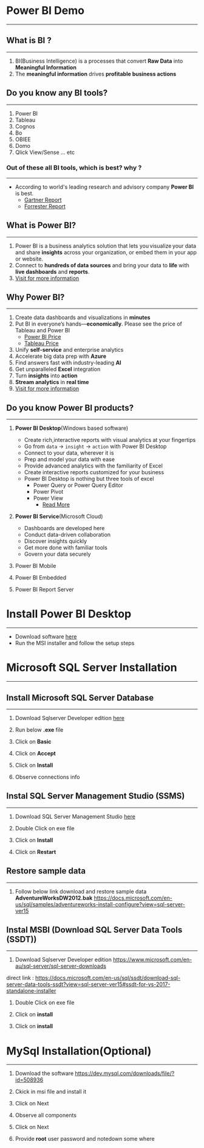 
# Power BI Demo
---

##  What is BI ?
---
1. BI(Business Intelligence) is a processes that convert **Raw Data** into **Meaningful Information**
1. The **meaningful information** drives **profitable business actions**

## Do you know any BI tools?
---
1. Power BI
1. Tableau
1. Cognos
1. Bo
1. OBIEE
1. Domo
1. Qlick View/Sense
... etc

### Out of these all BI tools, which is best? why ?
---
- According to world's leading research and advisory company **Power BI** is best. 
    - [Gartner Report](https://powerbi.microsoft.com/en-us/blog/microsoft-named-a-leader-in-gartners-2020-magic-quadrant-for-analytics-and-bi-platforms/)
    - [Forrester Report](https://info.microsoft.com/ww-landing-Forrester-Wave-Enterprise-BI-platforms-website.html?LCID=EN-US)


    

## What is Power BI?
---
1. Power BI is a business analytics solution that lets you visualize your data and share **insights** across your organization, or embed them in your app or website.
1. Connect to **hundreds of data sources** and bring your data to **life** with **live dashboards** and **reports**.
1. [Visit for more information](https://powerbi.microsoft.com/en-us/what-is-power-bi/)

## Why Power BI?
---
1. Create data dashboards and visualizations in **minutes**
1. Put BI in everyone’s hands—**economically**. Please see the price of Tableau and Power BI    
    - [Power BI Price](https://powerbi.microsoft.com/en-us/pricing/)
    - [Tableau Price](https://www.tableau.com/pricing/teams-orgs#online)
1. Unify **self-service** and enterprise analytics
1. Accelerate big data prep with **Azure**
1. Find answers fast with industry-leading **AI**
1. Get unparalleled **Excel** integration
1. Turn **insights** into **action**
1. **Stream analytics** in **real time**
1. [Visit for more information](https://powerbi.microsoft.com/en-us/why-power-bi/)

## Do you know Power BI products?
---
1. **Power BI Desktop**(Windows based software)
    - Create rich,interactive reports with visual analytics at your fingertips
    - Go from `data` →  `insight` →  `action` with Power BI Desktop
    - Connect to your data, wherever it is
    - Prep and model your data with ease
    - Provide advanced analytics with the familiarity of Excel
    - Create interactive reports customized for your business
    - Power BI Desktop is nothing but three tools of excel 
        - Power Query or Power Query Editor
        - Power Pivot
        - Power View
            - [Read More](https://support.office.com/en-us/article/power-query-overview-and-learning-ed614c81-4b00-4291-bd3a-55d80767f81d)
            
2. **Power BI Service**(Microsoft Cloud)
    - Dashboards are developed here
    - Conduct data-driven collaboration
    - Discover insights quickly
    - Get more done with familiar tools
    - Govern your data securely
3. Power BI Mobile
4. Power BI Embedded
5. Power BI Report Server
        

# Install Power BI Desktop
---
- Download software [here](https://www.microsoft.com/en-us/download/details.aspx?id=58494)
- Run the MSI installer and follow the setup steps    


# Microsoft SQL Server Installation
---

## Install Microsoft SQL Server Database
---

1. Download Sqlserver Developer edition [here](https://www.microsoft.com/en-au/sql-server/sql-server-downloads)

    
    
1. Run below **.exe** file

   
1. Click on **Basic**

    
1. Click on **Accept**

    
1. Click on **Install**

   
1. Observe connections info

   
   

    

## Instal SQL Server Management Studio (SSMS) 
---

1. Download SQL Server Management Studio [here](https://www.microsoft.com/en-au/sql-server/sql-server-downloads)
1. Double Click on exe file

   
1.   Click on **Install**

  
1.   Click on **Restart**

 

## Restore sample data
---

1. Follow below link download and restore sample data **AdventureWorksDW2012.bak**
https://docs.microsoft.com/en-us/sql/samples/adventureworks-install-configure?view=sql-server-ver15

## Instal MSBI (Download SQL Server Data Tools (SSDT))
---

1. Download Sqlserver Developer edition https://www.microsoft.com/en-au/sql-server/sql-server-downloads

direct link : https://docs.microsoft.com/en-us/sql/ssdt/download-sql-server-data-tools-ssdt?view=sql-server-ver15#ssdt-for-vs-2017-standalone-installer

1. Double Click on exe file


1.   Click on **install**

   
1.   Click on **install**

  


# MySql Installation(Optional)
---
1. Download the software 
    https://dev.mysql.com/downloads/file/?id=508936
3. Ckick in msi file and install it


4. Click on Next


5. Observe all components

6. Click on Next
   

7. Provide **root** user password and notedown some where
   

